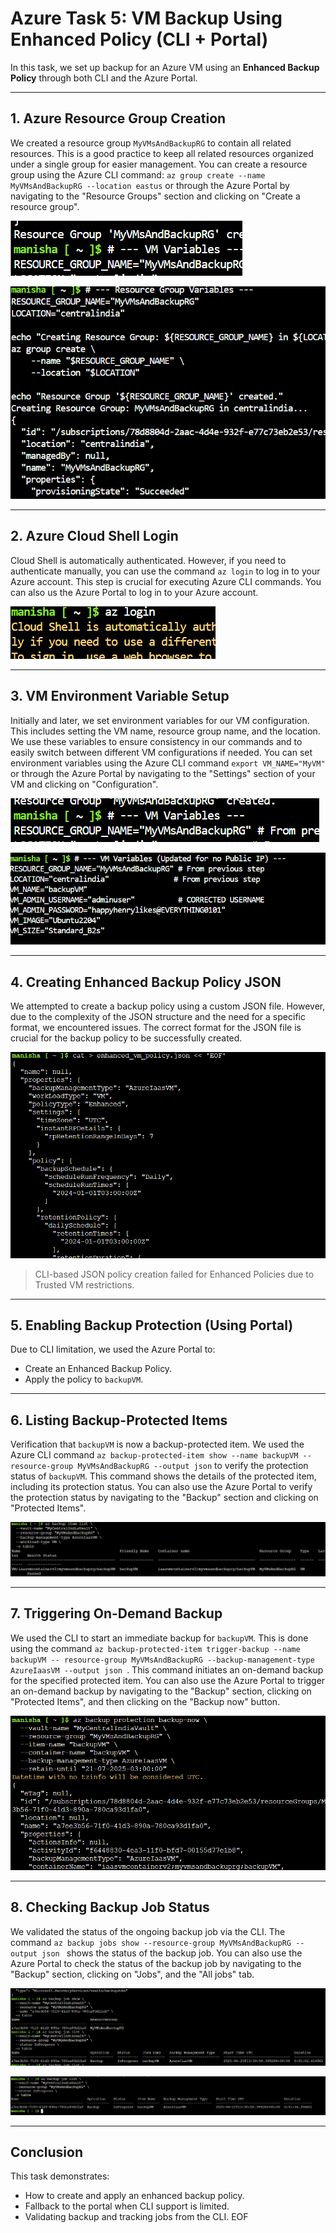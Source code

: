 # Azure Task 5: VM Backup Using Enhanced Policy (CLI + Portal)

In this task, we set up backup for an Azure VM using an **Enhanced Backup Policy** through both CLI and the Azure Portal.

---

## 1. Azure Resource Group Creation

We created a resource group `MyVMsAndBackupRG` to contain all related resources. This is a good practice to keep all related resources organized under a single group for easier management. You can create a resource group using the Azure CLI command: `az group create --name MyVMsAndBackupRG --location eastus` or through the Azure Portal by navigating to the "Resource Groups" section and clicking on "Create a resource group". 

![RG_Create_Start](Images/imagestask6/RG_Create_Start.png)

![RG_Creation_Output](Images/imagestask6/RG_Creation_Output.png)

---

## 2. Azure Cloud Shell Login

Cloud Shell is automatically authenticated. However, if you need to authenticate manually, you can use the command `az login` to log in to your Azure account. This step is crucial for executing Azure CLI commands. You can also us the Azure Portal to log in to your Azure account. 

![Az_Login](Images/imagestask6/Az_Login.png)

---

## 3. VM Environment Variable Setup

Initially and later, we set environment variables for our VM configuration. This includes setting the VM name, resource group name, and the location. We use these variables to ensure consistency in our commands and to easily switch between different VM configurations if needed. You can set environment variables using the Azure CLI command `export VM_NAME="MyVM"` or through the Azure Portal by navigating to the "Settings" section of your VM and clicking on "Configuration". 

![VM_Variables_Initial](Images/imagestask6/VM_Variables_Initial.png)

![VM_Variables_No_PublicIP](Images/imagestask6/VM_Variables_No_PublicIP.png)

---

## 4. Creating Enhanced Backup Policy JSON

We attempted to create a backup policy using a custom JSON file. However, due to the complexity of the JSON structure and the need for a specific format, we encountered issues. The correct format for the JSON file is crucial for the backup policy to be successfully created.

![Enhanced_Policy_JSON_Cat](Images/imagestask6/Enhanced_Policy_JSON_Cat.png)

> CLI-based JSON policy creation failed for Enhanced Policies due to Trusted VM restrictions.
---

## 5. Enabling Backup Protection (Using Portal)

Due to CLI limitation, we used the Azure Portal to:

- Create an Enhanced Backup Policy.
- Apply the policy to `backupVM`.

---

## 6. Listing Backup-Protected Items

Verification that `backupVM` is now a backup-protected item. We used the Azure CLI command `az backup-protected-item show --name backupVM --resource-group MyVMsAndBackupRG --output json` to verify the protection status of `backupVM`. This command shows the details of the protected item, including its protection status. You can also use the Azure Portal to verify the protection status by navigating to the "Backup" section and clicking on "Protected Items". 

![Backup_Item_List](Images/imagestask6/Backup_Item_List.png)

---

## 7. Triggering On-Demand Backup

We used the CLI to start an immediate backup for `backupVM`. This is done using the command `az backup-protected-item trigger-backup --name backupVM -- resource-group MyVMsAndBackupRG --backup-management-type AzureIaasVM --output json `. This command initiates an on-demand backup for the specified protected item. You can also use the Azure Portal to trigger an on-demand backup by navigating to the "Backup" section, clicking on "Protected Items", and then clicking on the "Backup now" button. 

![Backup_Now_Triggered](Images/imagestask6/Backup_Now_Triggered.png)

---

## 8. Checking Backup Job Status

We validated the status of the ongoing backup job via the CLI. The command `az backup jobs show --resource-group MyVMsAndBackupRG --output json ` shows the status of the backup job. You can also use the Azure Portal to check the status of the backup job by navigating to the "Backup" section, clicking on "Jobs", and the "All jobs" tab.

![Backup_Job_InProgress](Images/imagestask6/Backup_Job_InProgress.png)

![Backup_Job_InProgress_Again](Images/imagestask6/Backup_Job_InProgress_Again.png)

---

## Conclusion

This task demonstrates:

- How to create and apply an enhanced backup policy.
- Fallback to the portal when CLI support is limited.
- Validating backup and tracking jobs from the CLI.
EOF
